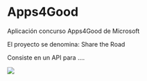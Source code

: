 # Apps4Good
Aplicación concurso Apps4Good de Microsoft

El proyecto se denomina: Share the Road

Consiste en un API para ....

![](https://preview.ibb.co/nK8h2a/Pantalla_Home.png)



